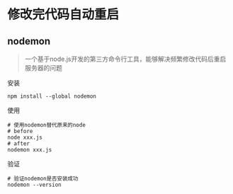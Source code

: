 # 修改完代码自动重启

## nodemon

> 一个基于node.js开发的第三方命令行工具，能够解决频繁修改代码后重启服务器的问题

安装

```shell
npm install --global nodemon
```

使用

```shell
# 使用nodemon替代原来的node
# before
node xxx.js
# after
nodemon xxx.js
```

验证

```shell
# 验证nodemon是否安装成功
nodemon --version
```

